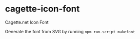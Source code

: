 # cagette-icon-font
Cagette.net Icon Font

Generate the font from SVG by running `npm run-script makefont`
